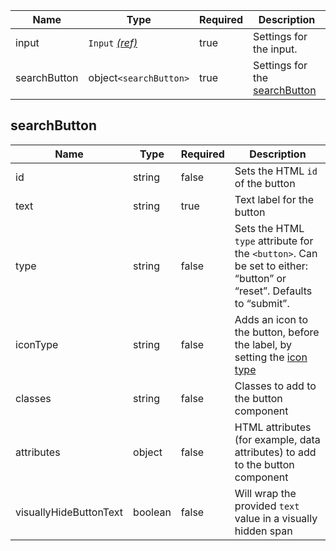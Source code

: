 | Name         | Type                                 | Required | Description                                    |
| ------------ | ------------------------------------ | -------- | ---------------------------------------------- |
| input        | `Input` [_(ref)_](/components/input) | true     | Settings for the input.                        |
| searchButton | object`<searchButton>`               | true     | Settings for the [searchButton](#searchButton) |

## searchButton

| Name                   | Type    | Required | Description                                                                                                         |
| ---------------------- | ------- | -------- | ------------------------------------------------------------------------------------------------------------------- |
| id                     | string  | false    | Sets the HTML `id` of the button                                                                                    |
| text                   | string  | true     | Text label for the button                                                                                           |
| type                   | string  | false    | Sets the HTML `type` attribute for the `<button>`. Can be set to either: “button” or “reset”. Defaults to “submit”. |
| iconType               | string  | false    | Adds an icon to the button, before the label, by setting the [icon type](/foundations/icons#icon-type)              |
| classes                | string  | false    | Classes to add to the button component                                                                              |
| attributes             | object  | false    | HTML attributes (for example, data attributes) to add to the button component                                       |
| visuallyHideButtonText | boolean | false    | Will wrap the provided `text` value in a visually hidden span                                                       |
